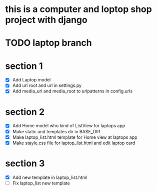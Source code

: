 # this is a computer and loptop shop project with django


# TODO laptop branch
# section 1
- [x] Add Laptop model
- [x] Add url root and url in settings.py
- [x] Add media_url and media_root to urlpatterns in config.urls
# section 2
- [x] Add Home model who kind of ListView for laptops app
- [x] Make static and templates dir in BASE_DIR 
- [x] Make laptop_list.html template for Home view at laptops app
- [x] Make stayle.css file for laptop_list.html and edit laptop card
# section 3
- [x] Add new template in laptop_list.html
- [ ] Fix laptop_list new template 
